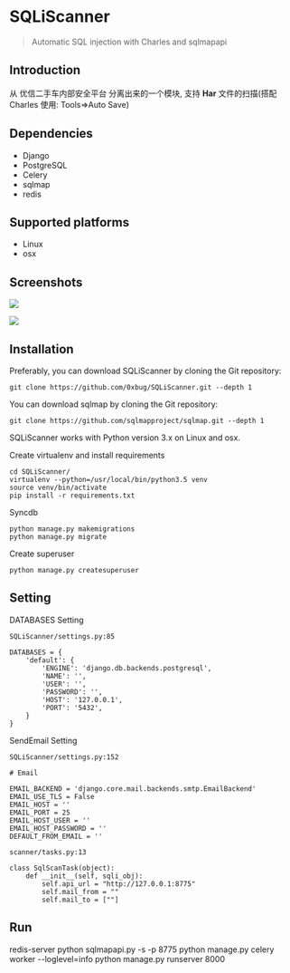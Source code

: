# SQLiScanner
> Automatic SQL injection with Charles and sqlmapapi

## Introduction

从 优信二手车内部安全平台 分离出来的一个模块, 支持 **Har** 文件的扫描(搭配 Charles 使用: Tools=>Auto Save)

## Dependencies

- Django
- PostgreSQL
- Celery
- sqlmap
- redis

## Supported platforms

- Linux
- osx

## Screenshots
![](http://obfxuk8r6.bkt.clouddn.com/ScreenshotsUpload.png)

![](http://obfxuk8r6.bkt.clouddn.com/ScreenshotsResults.png)
## Installation
Preferably, you can download SQLiScanner by cloning the Git repository:
```
git clone https://github.com/0xbug/SQLiScanner.git --depth 1
```

You can download sqlmap by cloning the Git repository:
```
git clone https://github.com/sqlmapproject/sqlmap.git --depth 1
```

SQLiScanner works with Python version 3.x on Linux and osx.

Create virtualenv and install requirements
```
cd SQLiScanner/
virtualenv --python=/usr/local/bin/python3.5 venv
source venv/bin/activate
pip install -r requirements.txt
```
Syncdb
```
python manage.py makemigrations
python manage.py migrate
```

Create superuser

```
python manage.py createsuperuser
```

## Setting

DATABASES Setting
```
SQLiScanner/settings.py:85
```

```
DATABASES = {
    'default': {
        'ENGINE': 'django.db.backends.postgresql',
        'NAME': '',
        'USER': '',
        'PASSWORD': '',
        'HOST': '127.0.0.1',
        'PORT': '5432',
    }
}
```

SendEmail Setting
```
SQLiScanner/settings.py:152
```
```
# Email

EMAIL_BACKEND = 'django.core.mail.backends.smtp.EmailBackend'
EMAIL_USE_TLS = False
EMAIL_HOST = ''
EMAIL_PORT = 25
EMAIL_HOST_USER = ''
EMAIL_HOST_PASSWORD = ''
DEFAULT_FROM_EMAIL = ''
```


```
scanner/tasks.py:13
```

```
class SqlScanTask(object):
    def __init__(self, sqli_obj):
        self.api_url = "http://127.0.0.1:8775"
        self.mail_from = ""
        self.mail_to = [""]

```

## Run
redis-server
python sqlmapapi.py -s -p 8775
python manage.py celery worker --loglevel=info
python manage.py runserver 8000



